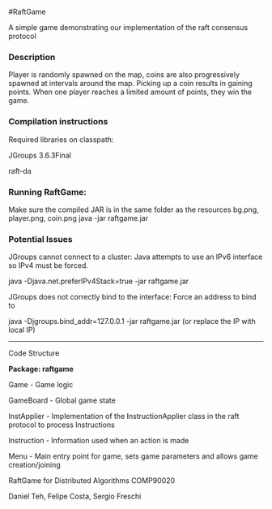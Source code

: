#RaftGame

A simple game demonstrating our implementation of the raft consensus protocol

### Description

Player is randomly spawned on the map, coins are also progressively spawned at intervals around the map. Picking up a coin results in gaining points. When one player reaches a limited amount of points, they win the game.

### Compilation instructions

Required libraries on classpath:

JGroups 3.6.3Final

raft-da

### Running RaftGame:

Make sure the compiled JAR is in the same folder as the resources bg.png, player.png, coin.png
java -jar raftgame.jar

### Potential Issues
JGroups cannot connect to a cluster: Java attempts to use an IPv6 interface so IPv4 must be forced.

java -Djava.net.preferIPv4Stack=true -jar raftgame.jar

JGroups does not correctly bind to the interface: Force an address to bind to

java -Djgroups.bind_addr=127.0.0.1 -jar raftgame.jar (or replace the IP with local IP)


-----
Code Structure

**Package: raftgame**

Game - Game logic

GameBoard - Global game state

InstApplier - Implementation of the InstructionApplier class in the raft protocol to process Instructions

Instruction - Information used when an action is made

Menu - Main entry point for game, sets game parameters and allows game creation/joining

RaftGame for Distributed Algorithms COMP90020

Daniel Teh, Felipe Costa, Sergio Freschi